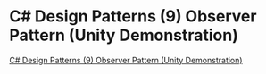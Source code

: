 # C# Design Patterns (9) Observer Pattern (Unity Demonstration)
[C# Design Patterns (9) Observer Pattern (Unity Demonstration)](https://aiwithcloud.com/2022/09/15/c_design_patterns_9_observer_pattern_unity_demonstration/)